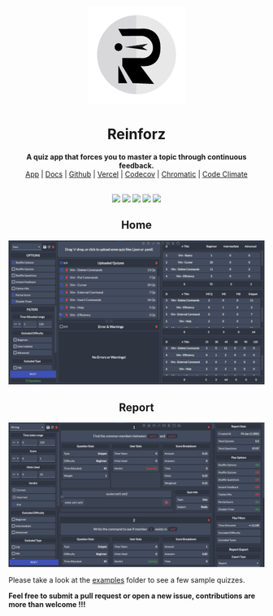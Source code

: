 <p align="center">
  <img src="https://github.com/Devorein/reinforz/blob/master/public/192.png?raw=true">
<p>

<div align="center"> <h1>Reinforz</h1> </div>
<div align="center"><b>A quiz app that forces you to master a topic through continuous feedback.</b></div>
<div align="center"><a href="https://reinfoz.xyz/">App</a> | <a href="https://reinforz.github.io/reinforz-docs">Docs</a> | <a href="https://github.com/Devorein/reinforz/">Github</a> | <a href="https://vercel.com/devorein/reinforz">Vercel</a> | <a href="https://app.codecov.io/gh/Devorein/reinforz">Codecov</a> | <a href="https://www.chromatic.com/builds?appId=60c72fca65eb86003902c8b1&branch=master">Chromatic</a> | <a href="https://codeclimate.com/github/Devorein/reinforz">Code Climate</a></div>

</br>

<p align="center">
  <a href="https://app.codecov.io/gh/Devorein/reinforz/branch/master"><img src="https://img.shields.io/codecov/c/github/devorein/reinforz?color=blue"/></a>
  <a href="https://github.com/Devorein/reinforz/actions?query=workflow%3A%22Lint%2C+Build+and+Test%22"><img src="https://github.com/devorein/reinforz/workflows/Lint,%20Build%20and%20Test/badge.svg"/></a>
  <img src='https://img.shields.io/github/commit-activity/m/devorein/reinforz?color="yellow"' />
  <img src="https://img.shields.io/github/repo-size/devorein/reinforz?style=flat-square&color=orange"/>
  <img src="https://img.shields.io/github/contributors/devorein/reinforz?label=contributors&color=red"/>
</p>

<div align="center">
  <h2 align="center">Home</h2>
  <img src="https://raw.githubusercontent.com/Devorein/reinforz/master/media/Home.png"/>
  <h2 align="center">Report</h2>
  <img src="https://raw.githubusercontent.com/Devorein/reinforz/master/media/Report.png"/>
</div>

Please take a look at the [examples](https://github.com/Devorein/reinforz/tree/master/examples) folder to see a few sample quizzes.

**Feel free to submit a pull request or open a new issue, contributions are more than welcome !!!**
